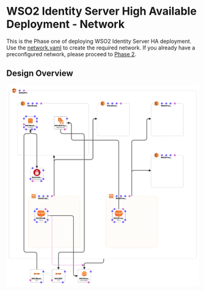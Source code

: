 # WSO2 Identity Server High Available Deployment - Network

This is the Phase one of deploying WSO2 Identity Server HA deployment. Use the [network.yaml](network.yaml) to create the required network. If you already have a preconfigured network, please proceed to [Phase 2](../db-configs/README.md).

## Design Overview

![Design Overview](../images/network.png)

